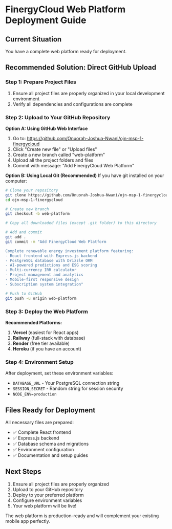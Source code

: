 # FinergyCloud Web Platform Deployment Guide

## Current Situation
You have a complete web platform ready for deployment.

## Recommended Solution: Direct GitHub Upload

### Step 1: Prepare Project Files
1. Ensure all project files are properly organized in your local development environment
2. Verify all dependencies and configurations are complete

### Step 2: Upload to Your GitHub Repository

**Option A: Using GitHub Web Interface**
1. Go to: https://github.com/Onuorah-Joshua-Nwani/ojn-msp-1-finergycloud
2. Click "Create new file" or "Upload files"
3. Create a new branch called "web-platform"
4. Upload all the project folders and files
5. Commit with message: "Add FinergyCloud Web Platform"

**Option B: Using Local Git (Recommended)**
If you have git installed on your computer:
```bash
# Clone your repository
git clone https://github.com/Onuorah-Joshua-Nwani/ojn-msp-1-finergycloud.git
cd ojn-msp-1-finergycloud

# Create new branch
git checkout -b web-platform

# Copy all downloaded files (except .git folder) to this directory

# Add and commit
git add .
git commit -m "Add FinergyCloud Web Platform

Complete renewable energy investment platform featuring:
- React frontend with Express.js backend
- PostgreSQL database with Drizzle ORM
- AI-powered predictions and ESG scoring
- Multi-currency IRR calculator
- Project management and analytics
- Mobile-first responsive design
- Subscription system integration"

# Push to GitHub
git push -u origin web-platform
```

### Step 3: Deploy the Web Platform

**Recommended Platforms:**
1. **Vercel** (easiest for React apps)
2. **Railway** (full-stack with database)
3. **Render** (free tier available)
4. **Heroku** (if you have an account)

### Step 4: Environment Setup
After deployment, set these environment variables:
- `DATABASE_URL` - Your PostgreSQL connection string
- `SESSION_SECRET` - Random string for session security
- `NODE_ENV=production`

## Files Ready for Deployment
All necessary files are prepared:
- ✅ Complete React frontend
- ✅ Express.js backend
- ✅ Database schema and migrations
- ✅ Environment configuration
- ✅ Documentation and setup guides

## Next Steps
1. Ensure all project files are properly organized
2. Upload to your GitHub repository
3. Deploy to your preferred platform
4. Configure environment variables
5. Your web platform will be live!

The web platform is production-ready and will complement your existing mobile app perfectly.